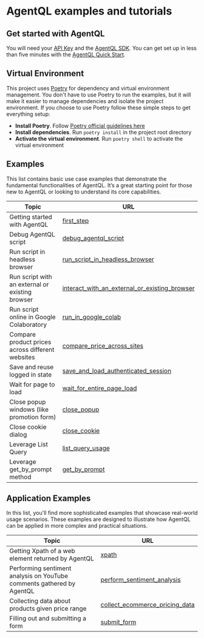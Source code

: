 # AgentQL examples and tutorials

## Get started with AgentQL

You will need your [API Key](https://dev.agentql.com/) and the [AgentQL SDK](https://docs.agentql.com/installation/sdk-installation). You can get set up in less than five minutes with the [AgentQL Quick Start](https://docs.agentql.com/quick-start).

## Virtual Environment

This project uses [Poetry](https://python-poetry.org/docs/) for dependency and virtual environment management.
You don't have to use Poetry to run the examples, but it will make it easier to manage dependencies and isolate the project environment.
If you choose to use Poetry follow these simple steps to get everything setup:

- **Install Poetry**. Follow [Poetry official guidelines here](https://python-poetry.org/docs/#installing-with-the-official-installer)
- **Install dependencies**. Run `poetry install` in the project root directory
- **Activate the virtual environment**. Run `poetry shell` to activate the virtual environment

## Examples

This list contains basic use case examples that demonstrate the fundamental functionalities of AgentQL. It’s a great starting point for those new to AgentQL or looking to understand its core capabilities.

| Topic                                            | URL                                                                                                                                                     |
| ------------------------------------------------ | ------------------------------------------------------------------------------------------------------------------------------------------------------- |
| Getting started with AgentQL                     | [first_step](https://github.com/tinyfish-io/fish-tank/tree/main/examples/first_steps)                                                                   |
| Debug AgentQL script                             | [debug_agentql_script](https://github.com/tinyfish-io/fish-tank/tree/main/examples/debug_script)                                                        |
| Run script in headless browser                   | [run_script_in_headless_browser](https://github.com/tinyfish-io/fish-tank/tree/main/examples/run_script_in_headless_browser)                            |
| Run script with an external or existing browser  | [interact_with_an_external_or_existing_browser](https://github.com/tinyfish-io/fish-tank/tree/main/examples/interact_with_external_or_existing_browser) |
| Run script online in Google Colaboratory         | [run_in_google_colab](./examples/run_script_online_in_google_colab)                                                                                     |
| Compare product prices across different websites | [compare_price_across_sites](https://github.com/tinyfish-io/fish-tank/tree/main/examples/compare_product_prices)                                        |
| Save and reuse logged in state                   | [save_and_load_authenticated_session](https://github.com/tinyfish-io/fish-tank/tree/main/examples/save_and_load_authenticated_session)                  |
| Wait for page to load                            | [wait_for_entire_page_load](https://github.com/tinyfish-io/fish-tank/tree/main/examples/wait_for_entire_page_load)                                      |
| Close popup windows (like promotion form)        | [close_popup](https://github.com/tinyfish-io/fish-tank/tree/main/examples/close_popup)                                                                  |
| Close cookie dialog                              | [close_cookie](https://github.com/tinyfish-io/fish-tank/tree/main/examples/close_cookie_dialog)                                                         |
| Leverage List Query                              | [list_query_usage](https://github.com/tinyfish-io/fish-tank/tree/main/examples/list_query_usage)                                                        |
| Leverage get_by_prompt method                    | [get_by_prompt](https://github.com/tinyfish-io/fish-tank/tree/main/examples/get_by_prompt)                                                              |

## Application Examples

In this list, you'll find more sophisticated examples that showcase real-world usage scenarios. These examples are designed to illustrate how AgentQL can be applied in more complex and practical situations.

| Topic                                                                 | URL                                                                                                                                      |
| --------------------------------------------------------------------- | ---------------------------------------------------------------------------------------------------------------------------------------- |
| Getting Xpath of a web element returned by AgentQL                    | [xpath](https://github.com/tinyfish-io/fish-tank/tree/main/application_examples/xpath)                                                   |
| Performing sentiment analysis on YouTube comments gathered by AgentQL | [perform_sentiment_analysis](https://github.com/tinyfish-io/fish-tank/tree/main/application_examples/perform_sentiment_analysis)         |
| Collecting data about products given price range                      | [collect_ecommerce_pricing_data](https://github.com/tinyfish-io/fish-tank/tree/main/application_examples/collect_ecommerce_pricing_data) |
| Filling out and submitting a form                                     | [submit_form](https://github.com/tinyfish-io/fish-tank/tree/main/application_examples/submit-form)                                       |
